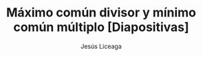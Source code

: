 ---
title: "Máximo común divisor y mínimo común múltiplo [Diapositivas]"
year: 2022
thumbnail: "assets/img/Logo-ommgto.png"
topic: "Teoría de Números"
file: "assets/pdf/Material/MCD-y-MCM-[Diapositivas].pdf"
author: "Jesús Liceaga"
level: "Intermedio"
alttext: "MC ¿qué?"
---